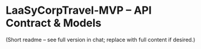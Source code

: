 
# LaaSyCorpTravel-MVP – API Contract & Models
(Short readme – see full version in chat; replace with full content if desired.)

